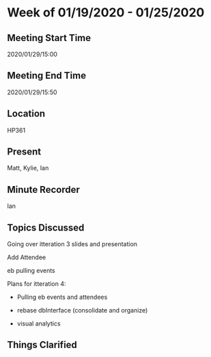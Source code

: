 # Week of 01/19/2020 - 01/25/2020

## Meeting Start Time

2020/01/29/15:00

## Meeting End Time

2020/01/29/15:50

## Location

HP361

## Present

Matt, Kylie, Ian

## Minute Recorder

Ian

## Topics Discussed

Going over itteration 3 slides and presentation

Add Attendee

eb pulling events

Plans for itteration 4:

- Pulling eb events and attendees

- rebase dbInterface (consolidate and organize)

- visual analytics

## Things Clarified


